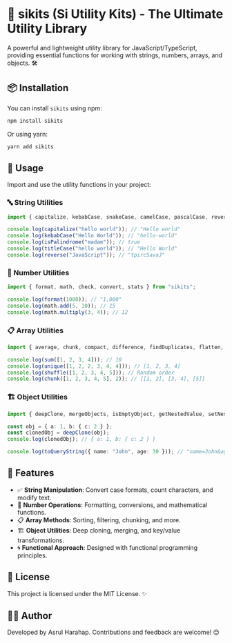 # 🚀 sikits (Si Utility Kits) - The Ultimate Utility Library

A powerful and lightweight utility library for JavaScript/TypeScript, providing essential functions for working with strings, numbers, arrays, and objects. 🛠️

## 📦 Installation

You can install `sikits` using npm:

```sh
npm install sikits
```

Or using yarn:

```sh
yarn add sikits
```

## 🎯 Usage

Import and use the utility functions in your project:

### 🔤 String Utilities

```ts
import { capitalize, kebabCase, snakeCase, camelCase, pascalCase, reverse, isPalindrome, truncate, countVowels, countConsonants, removeWhitespace, replaceAll, titleCase } from "sikits";

console.log(capitalize("hello world")); // "Hello world"
console.log(kebabCase("Hello World")); // "hello-world"
console.log(isPalindrome("madam")); // true
console.log(titleCase("hello world")); // "Hello World"
console.log(reverse("JavaScript")); // "tpircSavaJ"
```

### 🔢 Number Utilities

```ts
import { format, math, check, convert, stats } from "sikits";

console.log(format(1000)); // "1,000"
console.log(math.add(5, 10)); // 15
console.log(math.multiply(3, 4)); // 12
```

### 📋 Array Utilities

```ts
import { average, chunk, compact, difference, findDuplicates, flatten, groupBy, intersection, max, min, movingAverage, partition, remove, rotate, shuffle, sum, unique, uniqueBy, zip, unzip } from "sikits";

console.log(sum([1, 2, 3, 4])); // 10
console.log(unique([1, 2, 2, 3, 4, 4])); // [1, 2, 3, 4]
console.log(shuffle([1, 2, 3, 4, 5])); // Random order
console.log(chunk([1, 2, 3, 4, 5], 2)); // [[1, 2], [3, 4], [5]]
```

### 🏗️ Object Utilities

```ts
import { deepClone, mergeObjects, isEmptyObject, getNestedValue, setNestedValue, pick, omit, toQueryString, fromQueryString, deepFreeze, flattenObject, unflattenObject, findDeepKey, mapKeys, mapValues } from "sikits";

const obj = { a: 1, b: { c: 2 } };
const clonedObj = deepClone(obj);
console.log(clonedObj); // { a: 1, b: { c: 2 } }

console.log(toQueryString({ name: "John", age: 30 })); // "name=John&age=30"
```

## 🌟 Features
- ✅ **String Manipulation**: Convert case formats, count characters, and modify text.
- 🔢 **Number Operations**: Formatting, conversions, and mathematical functions.
- 📋 **Array Methods**: Sorting, filtering, chunking, and more.
- 🏗️ **Object Utilities**: Deep cloning, merging, and key/value transformations.
- 🌀 **Functional Approach**: Designed with functional programming principles.

## 📜 License

This project is licensed under the MIT License. ✨

## 👨‍💻 Author
Developed by Asrul Harahap. Contributions and feedback are welcome! 😊
